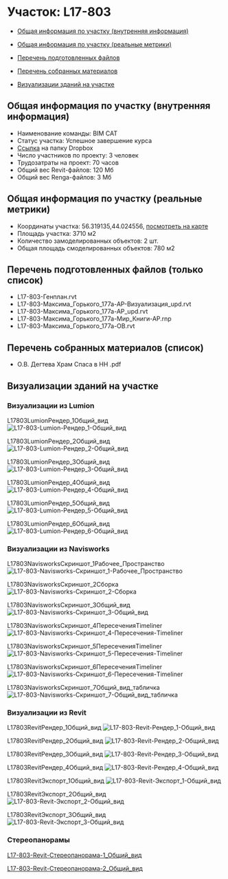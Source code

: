 # Участок: L17-803

* [Общая информация по участку (внутренняя информация)](#Chapter1)

* [Общая информация по участку (реальные метрики)](#Chapter2)

* [Перечень подготовленных файлов](#Chapter3)

* [Перечень собранных материалов](#Chapter4)

* [Визуализации зданий на участке](#Chapter6)

## <a id="Chapter1"></a> Общая информация по участку (внутренняя информация)
+ Наименование команды: BIM CAT
+ Статус участка: Успешное завершение курса
+ [Ссылка](https://www.dropbox.com/sh/wvvgv1nw1iqred9/AABd-1unommORHro-PJRJK84a/L17_803?dl=0) на папку Dropbox
+ Число участников по проекту: 3 человек
+ Трудозатраты на проект: 70 часов
+ Общий вес Revit-файлов: 120 Мб
+ Общий вес Renga-файлов: 3 Мб
## <a id="Chapter2"></a> Общая информация по участку (реальные метрики)
+ Координаты участка: 56.319135,44.024556, [посмотреть на карте](https://yandex.ru/maps/47/nizhny-novgorod/?ll=44.024556%2C56.319135&z=19)
+ Площадь участка: 3710 м2
+ Количество замоделированных объектов: 2 шт.
+ Общая площадь смоделированных объектов: 780 м2
## <a id="Chapter3"></a> Перечень подготовленных файлов (только список)
+ L17-803-Генплан.rvt
+ L17-803-Максима_Горького_177а-АР-Визуализация_upd.rvt
+ L17-803-Максима_Горького_177а-АР_upd.rvt
+ L17-803-Максима_Горького_177а-Мир_Книги-АР.rnp
+ L17-803-Максима_Горького_177а-ОВ.rvt
## <a id="Chapter4"></a> Перечень собранных материалов (список)
+ О.В. Дегтева Храм Спаса в НН .pdf
## <a id="Chapter6"></a> Визуализации зданий на участке
### Визуализации из Lumion
L17803LumionРендер_1Общий_вид
![L17-803-Lumion-Рендер_1-Общий_вид](/Images/L17_803/L17-803-Lumion-Рендер_1-Общий_вид_Compressed.jpg)

L17803LumionРендер_2Общий_вид
![L17-803-Lumion-Рендер_2-Общий_вид](/Images/L17_803/L17-803-Lumion-Рендер_2-Общий_вид_Compressed.jpg)

L17803LumionРендер_3Общий_вид
![L17-803-Lumion-Рендер_3-Общий_вид](/Images/L17_803/L17-803-Lumion-Рендер_3-Общий_вид_Compressed.jpg)

L17803LumionРендер_4Общий_вид
![L17-803-Lumion-Рендер_4-Общий_вид](/Images/L17_803/L17-803-Lumion-Рендер_4-Общий_вид_Compressed.jpg)

L17803LumionРендер_5Общий_вид
![L17-803-Lumion-Рендер_5-Общий_вид](/Images/L17_803/L17-803-Lumion-Рендер_5-Общий_вид_Compressed.jpg)

L17803LumionРендер_6Общий_вид
![L17-803-Lumion-Рендер_6-Общий_вид](/Images/L17_803/L17-803-Lumion-Рендер_6-Общий_вид_Compressed.jpg)

### Визуализации из Navisworks
L17803NavisworksCкриншот_1Рабочее_Пространство
![L17-803-Navisworks-Cкриншот_1-Рабочее_Пространство](/Images/L17_803/L17-803-Navisworks-Cкриншот_1-Рабочее_Пространство_Compressed.jpg)

L17803NavisworksCкриншот_2Сборка
![L17-803-Navisworks-Cкриншот_2-Сборка](/Images/L17_803/L17-803-Navisworks-Cкриншот_2-Сборка_Compressed.jpg)

L17803NavisworksCкриншот_3Общий_вид
![L17-803-Navisworks-Cкриншот_3-Общий_вид](/Images/L17_803/L17-803-Navisworks-Cкриншот_3-Общий_вид_Compressed.jpg)

L17803NavisworksCкриншот_4ПересеченияTimeliner
![L17-803-Navisworks-Cкриншот_4-Пересечения-Timeliner](/Images/L17_803/L17-803-Navisworks-Cкриншот_4-Пересечения-Timeliner_Compressed.jpg)

L17803NavisworksCкриншот_5ПересеченияTimeliner
![L17-803-Navisworks-Cкриншот_5-Пересечения-Timeliner](/Images/L17_803/L17-803-Navisworks-Cкриншот_5-Пересечения-Timeliner_Compressed.jpg)

L17803NavisworksCкриншот_6ПересеченияTimeliner
![L17-803-Navisworks-Cкриншот_6-Пересечения-Timeliner](/Images/L17_803/L17-803-Navisworks-Cкриншот_6-Пересечения-Timeliner_Compressed.jpg)

L17803NavisworksCкриншот_7Общий_вид_табличка
![L17-803-Navisworks-Cкриншот_7-Общий_вид_табличка](/Images/L17_803/L17-803-Navisworks-Cкриншот_7-Общий_вид_табличка_Compressed.jpg)

### Визуализации из Revit
L17803RevitРендер_1Общий_вид
![L17-803-Revit-Рендер_1-Общий_вид](/Images/L17_803/L17-803-Revit-Рендер_1-Общий_вид_Compressed.jpg)

L17803RevitРендер_2Общий_вид
![L17-803-Revit-Рендер_2-Общий_вид](/Images/L17_803/L17-803-Revit-Рендер_2-Общий_вид_Compressed.jpg)

L17803RevitРендер_3Общий_вид
![L17-803-Revit-Рендер_3-Общий_вид](/Images/L17_803/L17-803-Revit-Рендер_3-Общий_вид_Compressed.jpg)

L17803RevitРендер_4Общий_вид
![L17-803-Revit-Рендер_4-Общий_вид](/Images/L17_803/L17-803-Revit-Рендер_4-Общий_вид_Compressed.jpg)

L17803RevitЭкспорт_1Общий_вид
![L17-803-Revit-Экспорт_1-Общий_вид](/Images/L17_803/L17-803-Revit-Экспорт_1-Общий_вид_Compressed.jpg)

L17803RevitЭкспорт_2Общий_вид
![L17-803-Revit-Экспорт_2-Общий_вид](/Images/L17_803/L17-803-Revit-Экспорт_2-Общий_вид_Compressed.jpg)

L17803RevitЭкспорт_3Общий_вид
![L17-803-Revit-Экспорт_3-Общий_вид](/Images/L17_803/L17-803-Revit-Экспорт_3-Общий_вид_Compressed.jpg)

### Стереопанорамы
[L17-803-Revit-Стереопанорама-1_Общий_вид](https://pano.autodesk.com/pano.html?url=jpgs/ea85f175-f20c-456a-8906-895ed71daa94&version=2)

[L17-803-Revit-Стереопанорама-2_Общий_вид](https://pano.autodesk.com/pano.html?url=jpgs/d41188aa-2c9f-4a37-a932-6bbe74c14e43&version=2)

